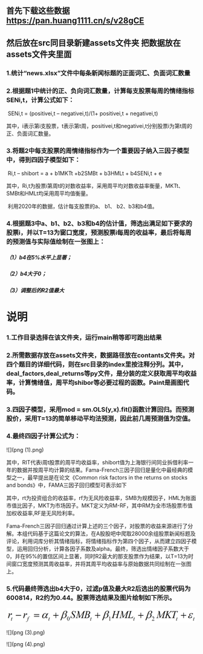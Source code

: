 

## 首先下载这些数据 https://pan.huang1111.cn/s/v28gCE 

## 然后放在src同目录新建assets文件夹 把数据放在assets文件夹里面

### 1.统计“news.xlsx”文件中每条新闻标题的正面词汇、负面词汇数量



### 2.根据题1中统计的正、负向词汇数量，计算每支股票每周的情绪指标SENi,t，计算公式如下：

​		SENi,t = (positivei,t – negativei,t)/(1+ positivei,t + negativei,t)

​		其中，i表示第i支股票，t表示第t周，positivei,t和negativei,t分别股票i为第t周的正、负面词汇数量。

 

### 3.将题2中每支股票的周情绪指标作为一个重要因子纳入三因子模型中，得到四因子模型如下：

​		Ri,t – shibort = a + b1MKTt +b2SMBt + b3HMLt + b4SENi,t + e

​		其中，Ri,t为股票i第周t的对数收益率，采用周平均对数收益率衡量，MKTt、SMBt和HMLt均采用周平均值衡量。

​		利用2020年的数据，估计每支股票的a、	b1、	b2、b3和b4值。

 

### 4.根据题3中a、b1、b2、b3和b4的估计值，筛选出满足如下要求的股票i，并以T=13为窗口宽度，预测股票i每周的收益率，最后将每周的预测值与实际值绘制在一张图上：

##### 	（1）b4在5%水平上显著；

##### 	（2）b4大于0；

##### 	（3）调整后的R2值最大





# 说明

### 1.工作目录选择在该文件夹，运行main稍等即可跑出结果

 

### 2.所需数据存放在assets文件夹，数据路径放在contants文件夹。对四个题目的详细代码，则在src目录的index里按注释分列。其中，deal_factors,deal_returns等py文件，是分装的定义获取周平均收益率，计算情绪值，周平均shibor等必要过程的函数。Paint是画图代码。



### 3.四因子模型，采用mod = sm.OLS(y,x).fit()函数计算回归。而预测股价，采用T=13的简单移动平均法预测，因此前几周预测值为空值。 

 

### 4.最终四因子计算公式为：

![](png (1).png)

其中，RIT代表i周t股票的周平均收益率，shibort值为上海银行间同业拆借利率一年的数据并按周平均计算的结果。Fama-French三因子回归是量化中最经典的模型之一，最早提出是在论文《Common risk factors in the returns on stocks and bonds》中，FAMA三因子回归模型可表示如下

其中，rt为投资组合的收益率，rf为无风险收益率，SMB为规模因子，HML为账面市值比因子，MKT为市场因子。MKT定义为RM-RF，其中RM为全市场股票市值加权收益率,RF是无风险利率。

Fama-French三因子回归通过计算上述的三个因子，对股票的收益来源进行了分解。本组代码基于这篇论文的算法，在A股股吧中爬取28000余组股票新闻标题及评论，利用词库分析其情绪指标，将情绪指标作为第四个因子，从而建立四因子模型，运用回归分析，计算各因子系数及alpha。最终，筛选出情绪因子系数大于0，并在95%的置信区间上显著，同时R2最大的那支股票作为结果，以T=13为时间窗口宽度预测其周收益率，并将其周平均收益率与原始数据共同绘制在一张图上。

### 5.代码最终筛选出b4大于0，过滤p值及最大R2后选出的股票代码为600814，R2约为0.44。股票筛选结果及图片绘制如下所示。

![](png(2).png)

![](png (3).png)

![](png (4).png)
